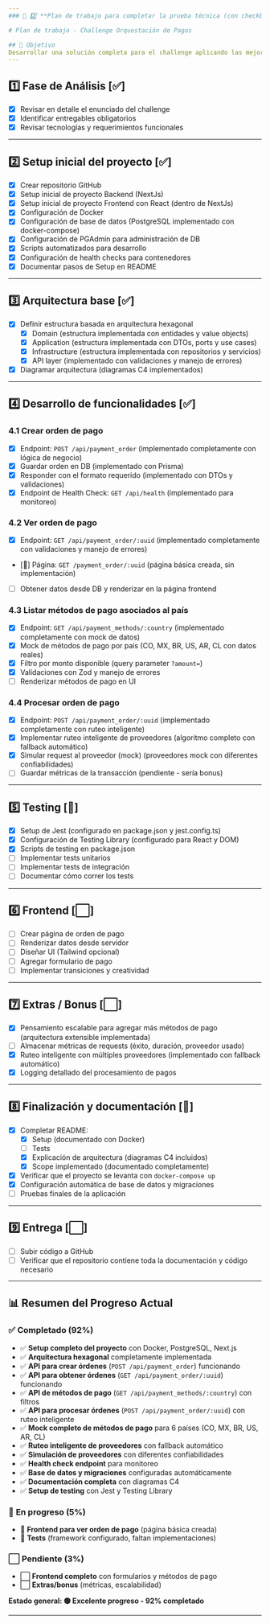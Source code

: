 ```yaml
---
### 📄 2️⃣ **Plan de trabajo para completar la prueba técnica (con checkboxes)**

# Plan de trabajo - Challenge Orquestación de Pagos

## 🎯 Objetivo
Desarrollar una solución completa para el challenge aplicando las mejores prácticas.
---
```


## 1️⃣ Fase de Análisis [✅]

- [x] Revisar en detalle el enunciado del challenge
- [x] Identificar entregables obligatorios
- [x] Revisar tecnologías y requerimientos funcionales

---

## 2️⃣ Setup inicial del proyecto [✅]

- [x] Crear repositorio GitHub
- [x] Setup inicial de proyecto Backend (NextJs)
- [x] Setup inicial de proyecto Frontend con React (dentro de NextJs)
- [x] Configuración de Docker
- [x] Configuración de base de datos (PostgreSQL implementado con docker-compose)
- [x] Configuración de PGAdmin para administración de DB
- [x] Scripts automatizados para desarrollo
- [x] Configuración de health checks para contenedores
- [x] Documentar pasos de Setup en README

---

## 3️⃣ Arquitectura base [✅]

- [x] Definir estructura basada en arquitectura hexagonal
  - [x] Domain (estructura implementada con entidades y value objects)
  - [x] Application (estructura implementada con DTOs, ports y use cases)
  - [x] Infrastructure (estructura implementada con repositorios y servicios)
  - [x] API layer (implementado con validaciones y manejo de errores)
- [x] Diagramar arquitectura (diagramas C4 implementados)

---

## 4️⃣ Desarrollo de funcionalidades [✅]

### 4.1 Crear orden de pago

- [x] Endpoint: `POST /api/payment_order` (implementado completamente con lógica de negocio)
- [x] Guardar orden en DB (implementado con Prisma)
- [x] Responder con el formato requerido (implementado con DTOs y validaciones)
- [x] Endpoint de Health Check: `GET /api/health` (implementado para monitoreo)

### 4.2 Ver orden de pago

- [x] Endpoint: `GET /api/payment_order/:uuid` (implementado completamente con validaciones y manejo de errores)
- [🔄] Página: `GET /payment_order/:uuid` (página básica creada, sin implementación)
- [ ] Obtener datos desde DB y renderizar en la página frontend

### 4.3 Listar métodos de pago asociados al país

- [x] Endpoint: `GET /api/payment_methods/:country` (implementado completamente con mock de datos)
- [x] Mock de métodos de pago por país (CO, MX, BR, US, AR, CL con datos reales)
- [x] Filtro por monto disponible (query parameter `?amount=`)
- [x] Validaciones con Zod y manejo de errores
- [ ] Renderizar métodos de pago en UI

### 4.4 Procesar orden de pago

- [x] Endpoint: `POST /api/payment_order/:uuid` (implementado completamente con ruteo inteligente)
- [x] Implementar ruteo inteligente de proveedores (algoritmo completo con fallback automático)
- [x] Simular request al proveedor (mock) (proveedores mock con diferentes confiabilidades)
- [ ] Guardar métricas de la transacción (pendiente - sería bonus)

---

## 5️⃣ Testing [🔄]

- [x] Setup de Jest (configurado en package.json y jest.config.ts)
- [x] Configuración de Testing Library (configurado para React y DOM)
- [x] Scripts de testing en package.json
- [ ] Implementar tests unitarios
- [ ] Implementar tests de integración
- [ ] Documentar cómo correr los tests

---

## 6️⃣ Frontend [⬜]

- [ ] Crear página de orden de pago
- [ ] Renderizar datos desde servidor
- [ ] Diseñar UI (Tailwind opcional)
- [ ] Agregar formulario de pago
- [ ] Implementar transiciones y creatividad

---

## 7️⃣ Extras / Bonus [⬜]

- [x] Pensamiento escalable para agregar más métodos de pago (arquitectura extensible implementada)
- [ ] Almacenar métricas de requests (éxito, duración, proveedor usado)
- [x] Ruteo inteligente con múltiples proveedores (implementado con fallback automático)
- [x] Logging detallado del procesamiento de pagos

---

## 8️⃣ Finalización y documentación [🔄]

- [x] Completar README:
  - [x] Setup (documentado con Docker)
  - [ ] Tests
  - [x] Explicación de arquitectura (diagramas C4 incluidos)
  - [x] Scope implementado (documentado completamente)
- [x] Verificar que el proyecto se levanta con `docker-compose up`
- [x] Configuración automática de base de datos y migraciones
- [ ] Pruebas finales de la aplicación

---

## 9️⃣ Entrega [⬜]

- [ ] Subir código a GitHub
- [ ] Verificar que el repositorio contiene toda la documentación y código necesario

---

## 📊 Resumen del Progreso Actual

### ✅ **Completado (92%)**

- ✅ **Setup completo del proyecto** con Docker, PostgreSQL, Next.js
- ✅ **Arquitectura hexagonal** completamente implementada
- ✅ **API para crear órdenes** (`POST /api/payment_order`) funcionando
- ✅ **API para obtener órdenes** (`GET /api/payment_order/:uuid`) funcionando
- ✅ **API de métodos de pago** (`GET /api/payment_methods/:country`) con filtros
- ✅ **API para procesar órdenes** (`POST /api/payment_order/:uuid`) con ruteo inteligente
- ✅ **Mock completo de métodos de pago** para 6 países (CO, MX, BR, US, AR, CL)
- ✅ **Ruteo inteligente de proveedores** con fallback automático
- ✅ **Simulación de proveedores** con diferentes confiabilidades
- ✅ **Health check endpoint** para monitoreo
- ✅ **Base de datos y migraciones** configuradas automáticamente
- ✅ **Documentación completa** con diagramas C4
- ✅ **Setup de testing** con Jest y Testing Library

### 🔄 **En progreso (5%)**

- 🔄 **Frontend para ver orden de pago** (página básica creada)
- 🔄 **Tests** (framework configurado, faltan implementaciones)

### ⬜ **Pendiente (3%)**

- ⬜ **Frontend completo** con formularios y métodos de pago
- ⬜ **Extras/bonus** (métricas, escalabilidad)

**Estado general: 🟢 Excelente progreso - 92% completado**

---
